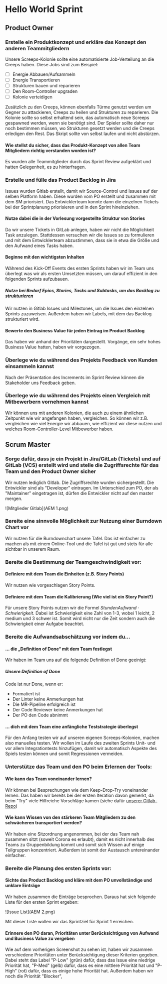 # Hello World Sprint

## Product Owner

### Erstelle ein Produktkonzept und erkläre das Konzept den anderen Teammitgliedern

Unsere Screeps-Kolonie sollte eine automatisierte Job-Verteilung an die Creeps haben.
Diese Jobs sind zum Beispiel:

- [ ] Energie Abbauen/Aufsammeln
- [ ] Energie Transportieren
- [ ] Strukturen bauen und reparieren
- [ ] Den Room-Controller upgraden
- [ ] Kolonie verteidigen

Zusätzlich zu den Creeps, können ebenfalls Türme genutzt werden um Gegner zu attackieren, Creeps zu heilen und Strukturen zu reparieren. Die Kolonie sollte so selbst erhaltend sein, das automatisch neue Screeps gespawned werden, wenn sie benötigt sind. Der Spieler sollte daher nur noch bestimmen müssen, wo Strukturen gesetzt werden und die Creeps erledigen den Rest. Das Skript sollte von selbst laufen und nicht abstürzen.

#### Wie stellst du sicher, dass das Produkt-Konzept von allen Team Mitgliedern richtig verstanden worden ist?

Es wurden alle Teammitglieder durch das Sprint Review aufgeklärt und hatten Gelegenheit, es zu hinterfragen.

### Erstelle und fülle das Product Backlog in Jira

Issues wurden Gitlab erstellt, damit wir Source-Control und Issues auf der selben Platform haben. Diese wurden vom PO erstellt und zusammen mit dem SM priorisiert. Das Entwicklerteam konnte dann die einzelnen Tickets bei der Sprintplanung priorisieren und in den Sprint hineinziehen.

#### Nutze dabei die in der Vorlesung vorgestellte Struktur von Stories

Da wir unsere Tickets in GitLab anlegen, haben wir nicht die Möglichkeit Task anzulegen. Stattdessen versuchen wir die Issues so zu formulieren und mit dem Entwicklerteam abzustimmen, dass sie in etwa die Größe und den Aufwand eines Tasks haben.

#### Beginne mit den wichtigsten Inhalten

Während des Kick-Off Events des ersten Sprints haben wir im Team uns überlegt was wir als ersten Umsetzten müssen, um darauf effizient in den folgenden Sprints aufzubauen.

##### Nutze bei Bedarf Epics, Stories, Tasks und Subtasks, um das Backlog zu strukturieren

Wir nutzen in Gitlab Issues und Milestones, um die Issues den einzelnen Sprints zuzuweisen. Außerdem haben wir Labels, mit dem das Backlog strukturiert wird.

#### Bewerte den Business Value für jeden Eintrag im Product Backlog

Das haben wir anhand der Prioritäten dargestellt. Vorgänge, ein sehr hohes Business Value hatten, haben wir vorgezogen.

### Überlege wie du während des Projekts Feedback von Kunden einsammeln kannst

Nach der Präsentation des Increments im Sprint Review können die Stakeholder uns Feedback geben.

### Überlege wie du während des Projekts einen Vergleich mit Mitbewerbern vornehmen kannst

Wir können uns mit anderen Kolonien, die auch zu einem ähnlichen Zeitpunkt wie wir angefangen haben, vergleichen. So können wir z.B. vergleichen wie viel Energie wir abbauen, wie effizient wir diese nutzen und welches Room-Controller-Level Mitbewerber haben.

## Scrum Master

### Sorge dafür, dass je ein Projekt in Jira/GitLab (Tickets) und auf GitLab (VCS) erstellt wird und stelle die Zugriffsrechte für das Team und den Product Owner sicher

Wir nutzen lediglich Gitlab. Die Zugriffsrechte wurden sichergestellt. Die Entwickler sind als "Developer" eintragen. Im Unterschied zum PO, der als "Maintainer" eingetragen ist, dürfen die Entwickler nicht auf den master mergen.

![Mitglieder Gitlab](AEM 1.png)

### Bereite eine sinnvolle Möglichkeit zur Nutzung einer Burndown Chart vor

Wir nutzen für die Burndownchart unsere Tafel. Das ist einfacher zu machen als mit einem Online-Tool und die Tafel ist gut und stets für alle sichtbar in unserem Raum.

### Bereite die Bestimmung der Teamgeschwindigkeit vor:

#### Definiere mit dem Team die Einheiten (z.B. Story Points)

Wir nutzen wie vorgeschlagen Story Points.

#### Definiere mit dem Team die Kalibrierung (Wie viel ist ein Story Point?)

Für unsere Story Points nutzen wir die Formel ${Stunden Aufwand} \cdot {Schwierigkeit}$. Dabei ist Schwierigkeit eine Zahl von 1-3, wobei 1 leicht, 2 medium und 3 schwer ist. Somit wird nicht nur die Zeit sondern auch die Schwierigkeit einer Aufgabe beachtet.

### Bereite die Aufwandsabschätzung vor indem du…

#### … die „Definition of Done“ mit dem Team festlegst

Wir haben im Team uns auf die folgende Definition of Done geeinigt:

##### Unsere Definition of Done

Code ist nur Done, wenn er:

- Formatiert ist
- Der Linter keine Anmerkungen hat
- Die MR-Pipeline erfolgreich ist
- Der Code Reviewer keine Anmerkungen hat
- Der PO den Code abnimmt

#### … dich mit dem Team eine anfängliche Teststrategie überlegst

Für den Anfang testen wir auf unseren eigenen Screeps-Kolonien, machen also manuelles testen. Wir wollen im Laufe des zweiten Sprints Unit- und vor allem Integrationtests hinzufügen, damit wir automatisch Aspekte des Spiels testen können und somit Regressionen vermeiden.

### Unterstütze das Team und den PO beim Erlernen der Tools:

#### Wie kann das Team voneinander lernen?

Wir können bei Besprechungen wie dem Keep-Drop-Try voneinander lernen. Das haben wir bereits bei der ersten Iteration davon gemerkt, da beim "Try" viele Hilfreiche Vorschläge kamen (siehe dafür [unserer Gitlab-Repo](https://gitlab.iue.fh-kiel.de/aem-2021-team-8/screeps/-/tree/master/Doku/Keep%20Drop%20Try))

#### Wie kann Wissen von den stärkeren Team Mitgliedern zu den schwächeren transportiert werden?

Wir haben eine Sitzordnung angenommen, bei der das Team nah zusammen sitzt (soweit Corona es erlaubt), damit es nicht innerhalb des Teams zu Gruppenbildung kommt und somit sich Wissen auf einige Teilgruppen konzentriert. Außerdem ist somit der Austausch untereinander einfacher.

### Bereite die Planung des ersten Sprints vor:

#### Sichte das Product Backlog und kläre mit dem PO unvollständige und unklare Einträge

Wir haben zusammen die Einträge besprochen. Daraus hat sich folgende Liste für den ersten Sprint ergeben:

![Issue List](AEM 2.png)

Mit dieser Liste wollen wir das Sprintziel für Sprint 1 erreichen.

#### Erinnere den PO daran, Prioritäten unter Berücksichtigung von Aufwand und Business Value zu vergeben

Wie auf dem vorherigen Screenshot zu sehen ist, haben wir zusammen verschiedene Prioritäten unter Berücksichtigung dieser Kriterien gegeben. Dabei steht das Label "P-Low" (grün) dafür, dass das Issue eine niedrige Priorität hat, "P-Med" (gelb) dafür, dass es eine mittlere Priorität hat und "P-High" (rot) dafür, dass es einige hohe Priorität hat. Außerdem haben wir noch die Priorität "Blocker",

